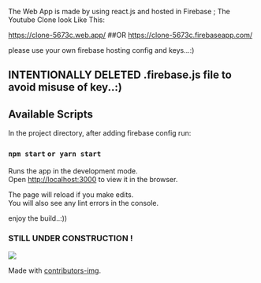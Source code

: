 The Web App is made by using react.js and hosted in Firebase ;
The Youtube Clone look Like This:

https://clone-5673c.web.app/
          ##OR
https://clone-5673c.firebaseapp.com/

please use your own firebase hosting config and keys...:)

## INTENTIONALLY DELETED .firebase.js file to avoid misuse of key..:)
## Available Scripts

In the project directory, after adding firebase config run: 

### `npm start` `or yarn start`

Runs the app in the development mode.\
Open [http://localhost:3000](http://localhost:3000) to view it in the browser.

The page will reload if you make edits.\
You will also see any lint errors in the console.

enjoy the build..:))

### STILL UNDER CONSTRUCTION !

<a href="https://github.com/KundanSingh007/youtube-clone/graphs/contributors">
  <img src="https://contrib.rocks/image?repo=KundanSingh007/youtube-clone" />
</a>

Made with [contributors-img](https://contrib.rocks).

